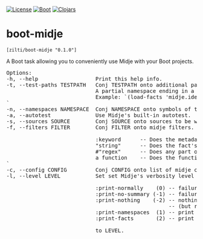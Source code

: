 [![License](http://img.shields.io/badge/license-LGPL-blue.svg?style=flat)](https://www.gnu.org/licenses/lgpl-3.0.en.html#content)
[![Boot](https://img.shields.io/badge/boot-2.0.0-ECC42F.svg?style=flat)](http://boot-clj.com/) [![Clojars](https://img.shields.io/badge/clojars-0.1.0-blue.svg?style=flat)](https://clojars.org/zilti/boot-midje)

boot-midje
==========

`[zilti/boot-midje "0.1.0"]`

A Boot task allowing you to conveniently use Midje with your Boot projects.

<pre>
Options:
-h, --help                  Print this help info.
-t, --test-paths TESTPATH   Conj TESTPATH onto additional paths where the test files reside (analogous to :source-paths).
                            A partial namespace ending in a '*' will load all sub-namespaces.
                            Example: `(load-facts 'midje.ideas.*)`
`
-n, --namespaces NAMESPACE  Conj NAMESPACE onto symbols of the namespaces to run tests in.
-a, --autotest              Use Midje's built-in autotest.
-s, --sources SOURCE        Conj SOURCE onto sources to be watched by autotest; both filenames and directory names are accepted.
-f, --filters FILTER        Conj FILTER onto midje filters. Only facts matching one or more of the arguments are loaded. The filter arguments are:

                            :keyword      -- Does the metadata have a truthy value for the keyword?
                            "string"      -- Does the fact's name contain the given string? 
                            #"regex"      -- Does any part of the fact's name match the regex?
                            a function    -- Does the function return a truthy value when given the fact's metadata?
`
-c, --config CONFIG         Conj CONFIG onto list of midje config files.
-l, --level LEVEL           Set set Midje's verbosity level using one of the following options:

                            :print-normally    (0) -- failures and a summary.
                            :print-no-summary (-1) -- failures only.
                            :print-nothing    (-2) -- nothing is printed.
                                                   -- (but return value can be checked)
                            :print-namespaces  (1) -- print the namespace for each group of facts.
                            :print-facts       (2) -- print fact descriptions in addition to namespaces.

                            to LEVEL.
</pre>
